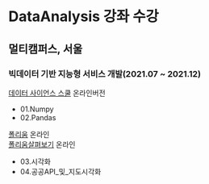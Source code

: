 # DataAnalysis 강좌 수강

## 멀티캠퍼스, 서울
### 빅데이터 기반 지능형 서비스 개발(2021.07 ~ 2021.12)

[데이터 사이언스 스쿨](https://datascienceschool.net/intro.html) 온라인버전
- 01.Numpy
- 02.Pandas

[폴리움](http://python-visualization.github.io/folium/quickstart.html#Getting-Started) 온라인<br>
[폴리움살펴보기](https://dailyheumsi.tistory.com/144) 온라인
- 03.시각화
- 04.공공API_및_지도시각화

